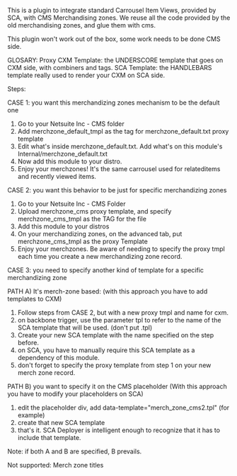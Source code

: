 This is a plugin to integrate standard Carrousel Item Views, provided by SCA, with CMS Merchandising zones.
We reuse all the code provided by the old merchandising zones, and glue them with cms.

This plugin won't work out of the box, some work needs to be done CMS side.

GLOSARY:
Proxy CXM Template: the UNDERSCORE template that goes on CXM side, with combiners and tags.
SCA Template: the HANDLEBARS template really used to render your CXM on SCA side.

Steps:


CASE 1: you want this merchandizing zones mechanism to be the default one
1) Go to your Netsuite Inc - CMS folder
2) Add merchzone_default_tmpl as the tag for merchzone_default.txt proxy template
3) Edit what's inside merchzone_default.txt. Add what's on this module's Internal/merchzone_default.txt
4) Now add this module to your distro.
5) Enjoy your merchzones! It's the same carrousel used for relateditems and recently viewed items.


CASE 2: you want this behavior to be just for specific merchandizing zones
1) Go to your Netsuite Inc - CMS Folder
2) Upload merchzone_cms proxy template, and specify merchzone_cms_tmpl as the TAG for the file
3) Add this module to your distros
4) On your merchandizing zones, on the advanced tab, put merchzone_cms_tmpl as the proxy Template
5) Enjoy your merchzones. Be aware of needing to specify the proxy tmpl each time you create a new merchandizing zone record.


CASE 3: you need to specify another kind of template for a specific merchandizing zone

PATH A) It's merch-zone based: (with this approach you have to add templates to CXM)
1) Follow steps from CASE 2, but with a new proxy tmpl and name for cxm.
2) on backbone trigger, use the parameter tpl to refer to the name of the SCA template that will be used. (don't put .tpl)
3) Create your new SCA template with the name specified on the step before.
3) on SCA, you have to manually require this SCA template as a dependency of this module.
4) don't forget to specify the proxy template from step 1 on your new merch zone record.

PATH B) you want to specify it on the CMS placeholder (With this approach you have to modify your placeholders on SCA)
1) edit the placeholder div, add data-template="merch_zone_cms2.tpl" (for example)
2) create that new SCA template
3) that's it. SCA Deployer is intelligent enough to recognize that it has to include that template.

Note: if both A and B are specified, B prevails.

Not supported:
Merch zone titles

